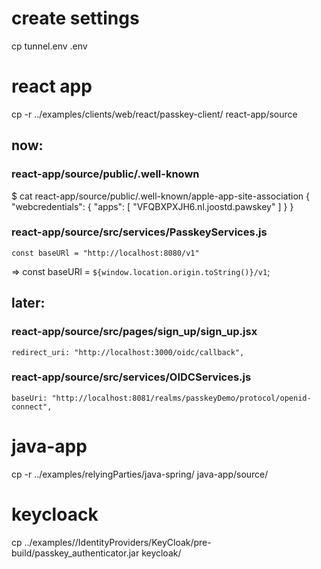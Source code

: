 # create settings

cp tunnel.env .env

# react app

cp -r ../examples/clients/web/react/passkey-client/ react-app/source


## now:

### react-app/source/public/.well-known

$ cat react-app/source/public/.well-known/apple-app-site-association 
{
  "webcredentials": {
    "apps": [
      "VFQBXPXJH6.nl.joostd.pawskey"
    ]
  }
}

### react-app/source/src/services/PasskeyServices.js

    const baseURl = "http://localhost:8080/v1"
=>
    const baseURl = `${window.location.origin.toString()}/v1`;

## later:

### react-app/source/src/pages/sign_up/sign_up.jsx

    redirect_uri: "http://localhost:3000/oidc/callback",

### react-app/source/src/services/OIDCServices.js

    baseUri: "http://localhost:8081/realms/passkeyDemo/protocol/openid-connect",

# java-app

cp -r  ../examples/relyingParties/java-spring/ java-app/source/


# keycloack

cp ../examples//IdentityProviders/KeyCloak/pre-build/passkey_authenticator.jar keycloak/

